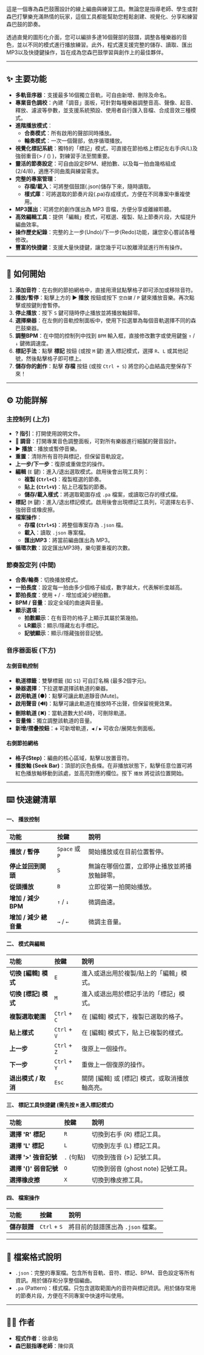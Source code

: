 

這是一個專為森巴鼓團設計的線上編曲與練習工具。無論您是指導老師、學生或對森巴打擊樂充滿熱情的玩家，這個工具都能幫助您輕鬆創建、視覺化、分享和練習森巴鼓的節奏。

透過直覺的圖形化介面，您可以編排多達16個聲部的鼓譜，調整各種樂器的音色，並以不同的模式進行播放練習。此外，程式還支援完整的儲存、讀取、匯出MP3以及快捷鍵操作，旨在成為您森巴鼓學習與創作上的最佳夥伴。


---

## ✨ 主要功能

*   **多軌音序器**：支援最多16個獨立音軌，可自由新增、刪除及命名。
*   **專業音色調校**：內建「調音」面板，可針對每種樂器調整音高、聲像、起音、釋放、濾波等參數，並支援系統預設、使用者自行匯入音檔、合成音效三種模式。
*   **進階播放模式**：
    *   **合奏模式**：所有啟用的聲部同時播放。
    *   **輪奏模式**：一次一個聲部，依序循環播放。
*   **視覺化標記系統**：獨特的「標記」模式，可直接在節拍格上標記左右手(R/L)及強弱重音(> / () )，對練習手法至關重要。
*   **靈活的節奏設定**：可自由設定BPM、總拍數、以及每一拍由幾格組成(2/4/8)，適應不同曲風與練習需求。
*   **完整的專案管理**：
    *   **存檔/載入**：可將整個鼓譜(.json)儲存下來，隨時讀取。
    *   **樣式庫**：可將選取的節奏片段(.pa)存成樣式，方便在不同專案中重複使用。
*   **MP3匯出**：可將您的創作匯出為 MP3 音檔，方便分享或離線聆聽。
*   **高效編輯工具**：提供「編輯」模式，可框選、複製、貼上節奏片段，大幅提升編曲效率。
*   **操作歷史紀錄**：完整的上一步(Undo)/下一步(Redo)功能，讓您安心嘗試各種修改。
*   **豐富的快捷鍵**：支援大量快捷鍵，讓您幾乎可以脫離滑鼠進行所有操作。

---

## 🚀 如何開始

1.  **添加音符**：在右側的節拍網格中，直接用滑鼠點擊格子即可添加或移除音符。
2.  **播放/暫停**：點擊上方的 **▶ 播放** 按鈕或按下 `空白鍵` / `P` 鍵來播放音樂。再次點擊或按鍵則會暫停。
3.  **停止播放**：按下 `S` 鍵可隨時停止播放並將播放軸歸零。
4.  **選擇樂器**：在左側的音軌控制面板中，使用下拉選單為每個音軌選擇不同的森巴鼓樂器。
5.  **調整BPM**：在中間的控制列中找到 `BPM` 輸入框，直接修改數字或使用鍵盤 `↑` / `↓` 鍵微調速度。
6.  **標記手法**：點擊 **標記** 按鈕 (或按 `M` 鍵) 進入標記模式，選擇 `R`、`L` 或其他記號，然後點擊格子即可標上。
7.  **儲存你的創作**：點擊 **存檔** 按鈕 (或按 `Ctrl + S`) 將您的心血結晶完整保存下來！

---

## ⚙️ 功能詳解

### 主控制列 (上方)

*   **? 指引**：打開使用說明文件。
*   **🎵 調音**：打開專業音色調整面板，可對所有樂器進行細膩的聲音設計。
*   **▶ 播放**：播放或暫停音樂。
*   **重置**：清除所有音符與標記，但保留音軌設定。
*   **上一步/下一步**：復原或重做您的操作。
*   **編輯** (`E` 鍵)：進入/退出選取模式。啟用後會出現工具列：
    *   **複製 (`Ctrl+C`)**：複製框選的節奏。
    *   **貼上 (`Ctrl+V`)**：貼上已複製的節奏。
    *   **儲存/載入樣式**：將選取範圍存成 `.pa` 檔案，或讀取已存的樣式檔。
*   **標記** (`M` 鍵)：進入/退出標記模式。啟用後會出現標記工具列，可選擇左右手、強弱音或橡皮擦。
*   **檔案操作**：
    *   **存檔 (`Ctrl+S`)**：將整個專案存為 `.json` 檔。
    *   **載入**：讀取 `.json` 專案檔。
    *   **匯出MP3**：將當前編曲匯出為 MP3。
*   **循環次數**：設定匯出MP3時，樂句要重複的次數。

### 節奏設定列 (中間)

*   **合奏/輪奏**：切換播放模式。
*   **一拍長度**：設定每一拍由多少個格子組成，數字越大，代表解析度越高。
*   **節拍長度**：使用 `+` / `-` 增加或減少總拍數。
*   **BPM / 音量**：設定全域的曲速與音量。
*   **顯示選項**：
    *   **拍數顯示**：在有音符的格子上顯示其屬於第幾拍。
    *   **LR顯示**：顯示/隱藏左右手標記。
    *   **記號顯示**：顯示/隱藏強弱音記號。

### 音序器面板 (下方)

#### 左側音軌控制

*   **軌道標籤**：雙擊標籤 (如 `S1`) 可自訂名稱 (最多2個字元)。
*   **樂器選擇**：下拉選單選擇該軌道的樂器。
*   **啟用軌道 (●)**：點擊可讓此軌道靜音(Mute)。
*   **啟用聲音 (🔊)**：點擊可讓此軌道在播放時不出聲，但保留視覺效果。
*   **刪除軌道 (✖)**：當軌道數大於4時，可刪除軌道。
*   **音量條**：獨立調整該軌道的音量。
*   **新增/摺疊按鈕**：`➕` 可新增軌道，`◀` / `▶` 可收合/展開左側面板。

#### 右側節拍網格

*   **格子(Step)**：編曲的核心區域，點擊以放置音符。
*   **播放軸 (Seek Bar)**：頂部的灰色長條。在非播放狀態下，點擊任意位置可將紅色播放軸移動到該處，並高亮對應的欄位。按下 `播放` 將從該位置開始。

---

## ⌨️ 快速鍵清單

#### 一、 播放控制

| 功能 | 按鍵 | 說明 |
| :--- | :--- | :--- |
| **播放 / 暫停** | `Space` 或 `P` | 開始播放或在目前位置暫停。 |
| **停止並回到開頭** | `S` | 無論在哪個位置，立即停止播放並將播放軸歸零。 |
| **從頭播放** | `B` | 立即從第一拍開始播放。 |
| **增加 / 減少 BPM** | `↑` / `↓` | 微調曲速。 |
| **增加 / 減少 總音量**| `→` / `←` | 微調主音量。 |

#### 二、 模式與編輯

| 功能 | 按鍵 | 說明 |
| :--- | :--- | :--- |
| **切換 [編輯] 模式** | `E` | 進入或退出用於複製/貼上的「編輯」模式。 |
| **切換 [標記] 模式** | `M` | 進入或退出用於標記手法的「標記」模式。 |
| **複製選取範圍** | `Ctrl` + `C` | 在 [編輯] 模式下，複製已選取的格子。 |
| **貼上樣式** | `Ctrl` + `V` | 在 [編輯] 模式下，貼上已複製的樣式。 |
| **上一步** | `Ctrl` + `Z` | 復原上一個操作。 |
| **下一步** | `Ctrl` + `Y` | 重做上一個復原的操作。 |
| **退出模式 / 取消** | `Esc` | 關閉 [編輯] 或 [標記] 模式，或取消播放軸高亮。 |

#### 三、 標記工具快捷鍵 (需先按 `M` 進入標記模式)

| 功能 | 按鍵 | 說明 |
| :--- | :--- | :--- |
| **選擇 'R' 標記** | `R` | 切換到右手 (R) 標記工具。 |
| **選擇 'L' 標記** | `L` | 切換到左手 (L) 標記工具。 |
| **選擇 '>' 強音記號** | `.` (句點) | 切換到強音 (>) 記號工具。 |
| **選擇 '()' 弱音記號**| `O` | 切換到弱音 (ghost note) 記號工具。 |
| **選擇橡皮擦** | `X` | 切換到橡皮擦工具。 |

#### 四、 檔案操作

| 功能 | 按鍵 | 說明 |
| :--- | :--- | :--- |
| **儲存鼓譜** | `Ctrl` + `S` | 將目前的鼓譜匯出為 `.json` 檔案。 |

---

## 📂 檔案格式說明

*   `.json`：完整的專案檔。包含所有音軌、音符、標記、BPM、音色設定等所有資訊。用於儲存和分享整個編曲。
*   `.pa` (Pattern)：樣式檔。只包含選取範圍內的音符與標記資訊。用於儲存常用的節奏片段，方便在不同專案中快速呼叫使用。

---

## 👨‍💻 作者

*   **程式作者**：徐承佑
*   **森巴鼓指導老師**：陳仰真
